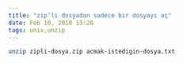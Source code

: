 ```yaml
---
title: "zip’li dosyadan sadece bir dosyayı aç"
date: Feb 10, 2010 13:28
tags: unix,unzip
---
```


```bash
unzip zipli-dosya.zip acmak-istedigin-dosya.txt
```